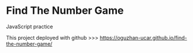 # Find The Number Game

JavaScript practice

This project deployed with github >>> https://oguzhan-ucar.github.io/find-the-number-game/
